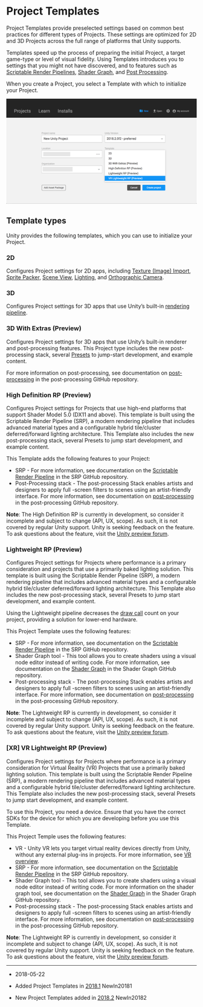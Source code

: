 # Project Templates

Project Templates provide preselected settings based on common best practices for different types of Projects. These settings are optimized for 2D and 3D Projects across the full range of platforms that Unity supports.

Templates speed up the process of preparing the initial Project, a target game-type or level of visual fidelity. Using Templates introduces you to settings that you might not have discovered, and to features such as [Scriptable Render Pipelines](https://github.com/Unity-Technologies/ScriptableRenderPipeline/wiki), [Shader Graph](https://github.com/Unity-Technologies/ShaderGraph/wiki), and [Post Processing](https://github.com/Unity-Technologies/PostProcessing/wiki).

When you create a Project, you select a Template with which to initialize your Project.

![Project Templates drop-down selection](../uploads/Main/createprojectwithtemplate182.jpg)

## Template types

Unity provides the following templates, which you can use to initialize your Project.

### 2D

Configures Project settings for 2D apps, including [Texture (Image) Import](class-TextureImporter), [Sprite Packer](SpritePacker), [Scene View](UsingTheSceneView), [Lighting](LightingOverview), and [Orthographic Camera](class-Camera).

### 3D

Configures Project settings for 3D apps that use Unity’s built-in [rendering pipeline](SL-RenderPipeline).

### 3D With Extras (Preview)

Configures Project settings for 3D apps that use Unity’s built-in renderer and post-processing features. This Project type includes the new post-processing stack, several [Presets](Presets) to jump-start development, and example content.

For more information on post-processing, see documentation on [post-processing](https://github.com/Unity-Technologies/PostProcessing/wiki) in the post-processing GitHub repository.

### High Definition RP (Preview)

Configures Project settings for Projects that use high-end platforms that support Shader Model 5.0 (DX11 and above). This template is built using the Scriptable Render Pipeline (SRP), a modern rendering pipeline that includes advanced material types and a configurable hybrid tile/cluster deferred/forward lighting architecture. This Template also includes the new post-processing stack, several Presets to jump start development, and example content.

This Template adds the following features to your Project:

* SRP - For more information, see documentation on the [Scriptable Render Pipeline](https://github.com/Unity-Technologies/ScriptableRenderPipeline/wiki) in the SRP GitHub repository.
* Post-Processing stack - The post-processing Stack enables artists and designers to apply full -screen filters to scenes using an artist-friendly interface. For more information, see documentation on [post-processing](https://github.com/Unity-Technologies/PostProcessing/wiki) in the post-processing GitHub repository.

**Note**: The High Definition RP is currently in development, so consider it incomplete and subject to change (API, UX, scope). As such, it is not covered by regular Unity support. Unity is seeking feedback on the feature. To ask questions about the feature, visit the [Unity preview forum](https://forum.unity.com/forums/graphics-experimental-previews.110/).

### Lightweight RP (Preview)

Configures Project settings for Projects where performance is a primary consideration and projects that use a primarily baked lighting solution. This template is built using the Scriptable Render Pipeline (SRP), a modern rendering pipeline that includes advanced material types and a configurable hybrid tile/cluster deferred/forward lighting architecture. This Template also includes the new post-processing stack, several Presets to jump start development, and example content.

Using the Lightweight pipeline decreases the [draw call](DrawCallBatching) count on your project, providing a solution for lower-end hardware.

This Project Template uses the following features:

* SRP - For more information, see documentation on the [Scriptable Render Pipeline](https://github.com/Unity-Technologies/ScriptableRenderPipeline/wiki) in the SRP GitHub repository.
* Shader Graph tool - This tool allows you to create shaders using a visual node editor instead of writing code. For more information, see documentation on the [Shader Graph](https://github.com/Unity-Technologies/ShaderGraph/wiki) in the Shader Graph GitHub repository.
* Post-processing stack - The post-processing Stack enables artists and designers to apply full -screen filters to scenes using an artist-friendly interface. For more information, see documentation on [post-processing](https://github.com/Unity-Technologies/PostProcessing/wiki) in the post-processing GitHub repository.

**Note**: The Lightweight RP is currently in development, so consider it incomplete and subject to change (API, UX, scope). As such, it is not covered by regular Unity support. Unity is seeking feedback on the feature. To ask questions about the feature, visit the [Unity preview forum](https://forum.unity.com/forums/graphics-experimental-previews.110/).

### [XR] VR Lightweight RP (Preview)

Configures Project settings for Projects where performance is a primary consideration for Virtual Reality (VR) Projects that use a primarily baked lighting solution. This template is built using the Scriptable Render Pipeline (SRP), a modern rendering pipeline that includes advanced material types and a configurable hybrid tile/cluster deferred/forward lighting architecture. This Template also includes the new post-processing stack, several Presets to jump start development, and example content.

To use this Project, you need a device. Ensure that you have the correct SDKs for the device for which you are developing before you use this Template.

This Project Temple uses the following features:

* VR - Unity VR lets you target virtual reality devices directly from Unity, without any external plug-ins in projects. For more information, see [VR overview](VROverview).
* SRP - For more information, see documentation on the [Scriptable Render Pipeline](https://github.com/Unity-Technologies/ScriptableRenderPipeline/wiki) in the SRP GitHub repository.
* Shader Graph tool - This tool allows you to create shaders using a visual node editor instead of writing code. For more information on the shader graph tool, see documentation on the [Shader Graph](https://github.com/Unity-Technologies/ShaderGraph/wiki) in the Shader Graph GitHub repository.
* Post-processing stack - The post-processing Stack enables artists and designers to apply full -screen filters to scenes using an artist-friendly interface. For more information, see documentation on [post-processing](https://github.com/Unity-Technologies/PostProcessing/wiki) in the post-processing GitHub repository.

**Note**: The Lightweight RP is currently in development, so consider it incomplete and subject to change (API, UX, scope). As such, it is not covered by regular Unity support. Unity is seeking feedback on the feature. To ask questions about the feature, visit the [Unity preview forum](https://forum.unity.com/forums/graphics-experimental-previews.110/).

---
* <span class="page-edit">2018-05-22 <!-- include IncludeTextNewPageYesEdit --></span>

* <span class="page-history">Added Project Templates in  [2018.1](https://docs.unity3d.com/2018.1/Documentation/Manual/30_search.html?q=newin20181) <span class="search-words">NewIn20181</span></span>

* <span class="page-history">New Project Templates added in  [2018.2](https://docs.unity3d.com/2018.2/Documentation/Manual/30_search.html?q=newin20182) <span class="search-words">NewIn20182</span></span>